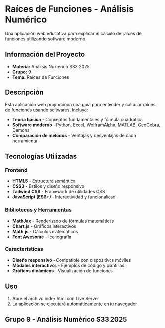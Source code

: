 # Raíces de Funciones - Análisis Numérico

Una aplicación web educativa para explicar el cálculo de raíces de funciones utilizando software moderno.

## Información del Proyecto

- **Materia:** Análisis Numérico S33 2025
- **Grupo:** 9
- **Tema:** Raíces de Funciones

## Descripción

Esta aplicación web proporciona una guía para entender y calcular raíces de funciones usando softwares. Incluye:

- **Teoría básica** - Conceptos fundamentales y fórmula cuadrática
- **Software moderno** - Python, Excel, WolframAlpha, MATLAB, GeoGebra, Demons
- **Comparación de métodos** - Ventajas y desventajas de cada herramienta

## Tecnologías Utilizadas

### Frontend
- **HTML5** - Estructura semántica
- **CSS3** - Estilos y diseño responsivo
- **Tailwind CSS** - Framework de utilidades CSS
- **JavaScript (ES6+)** - Interactividad y funcionalidad

### Bibliotecas y Herramientas
- **MathJax** - Renderizado de fórmulas matemáticas
- **Chart.js** - Gráficos interactivos
- **Math.js** - Cálculos matemáticos
- **Font Awesome** - Iconografía

### Características
- **Diseño responsivo** - Compatible con dispositivos móviles
- **Modales interactivos** - Ejemplos de código y plantillas
- **Gráficos dinámicos** - Visualización de funciones

## Uso

1. Abre el archivo index.html con Live Server
2. La aplicación se ejecutará automáticamente en tu navegador


## Grupo 9 - Análisis Numérico S33 2025
